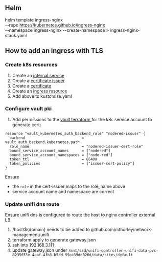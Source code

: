 ## Helm 

helm template ingress-nginx \
  --repo https://kubernetes.github.io/ingress-nginx \
  --namespace ingress-nginx --create-namespace > ingress-nginx-stack.yaml

## How to add an ingress with TLS

### Create k8s resources
1. Create an [internal service](/apps/common/node-red/service.yaml)
2. Create a [certificate issuer](/apps/common/node-red/cert-issuer.yaml)
3. Create a [certificate](/apps/common/node-red/cert.yaml)
4. Create an [ingress resource](/apps/common/node-red/ingress.yaml)
5. Add above to kustomize.yaml

### Configure vault pki
1. Add permissions to the [vault terraform ](/setup/vault/pki.tf) for the k8s service account to generate cert:

```
resource "vault_kubernetes_auth_backend_role" "nodered-issuer" {
  backend                          = vault_auth_backend.kubernetes.path
  role_name                        = "nodered-issuer-cert-role"
  bound_service_account_names      = ["nodered"]
  bound_service_account_namespaces = ["node-red"]
  token_ttl                        = 86400
  token_policies                   = ["issuer-cert-policy"]
}
```

Ensure 
 - the ```role``` in the cert-issuer maps to the role_name above
 - service account name and namespace are correct

 ### Update unifi dns route 
 
 Ensure unifi dns is configured to route the host to nginx controller external LB

 1. /host/${domain} needs to be added to github.com/mthorley/network-management/unifi
 2. terraform apply to generate gateway.json
 3. ssh into 192.168.3.111 
 4. update gateway.json under ```/mnt/ssd/unifi-controller-unifi-data-pvc-8235653e-4eaf-4fb8-b5dd-99ea39dd826d/data/sites/default```
